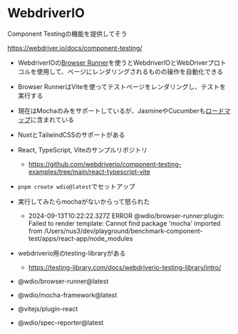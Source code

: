 # WebdriverIO

Component Testingの機能を提供してそう

https://webdriver.io/docs/component-testing/

- WebdriverIOの[Browser Runner](https://webdriver.io/docs/runner/#browser-runner)を使うとWebdriverIOとWebDriverプロトコルを使用して、ページにレンダリングされるものの操作を自動化できる
- Browser RunnerはViteを使ってテストページをレンダリングし、テストを実行する
- 現在はMochaのみをサポートしているが、JasmineやCucumberも[ロードマップ](https://github.com/orgs/webdriverio/projects/1/views/1)に含まれている
- NuxtとTailwindCSSのサポートがある
- React, TypeScript, Viteのサンプルリポジトリ
  - https://github.com/webdriverio/component-testing-examples/tree/main/react-typescript-vite
- `pnpm create wdio@latest`でセットアップ
- 実行してみたらmochaがないからって怒られた
  - 2024-09-13T10:22:22.327Z ERROR @wdio/browser-runner:plugin: Failed to render template: Cannot find package 'mocha' imported from /Users/nus3/dev/playground/benchmark-component-test/apps/react-app/node_modules
- webdriverio用のtesting-libraryがある

  - https://testing-library.com/docs/webdriverio-testing-library/intro/

- @wdio/browser-runner@latest
- @wdio/mocha-framework@latest
- @vitejs/plugin-react
- @wdio/spec-reporter@latest
